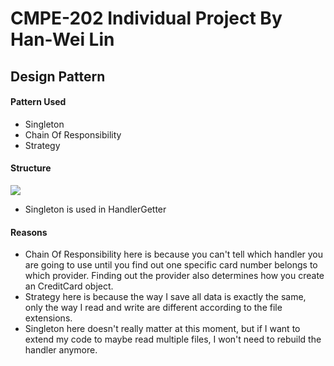 # CMPE-202 Individual Project By Han-Wei Lin
## Design Pattern
#### Pattern Used
- Singleton
- Chain Of Responsibility
- Strategy

#### Structure
![](https://www.lucidchart.com/publicSegments/view/f87b279b-5960-4429-9ca9-a4b0444f0739/image.jpeg)
- Singleton is used in HandlerGetter

#### Reasons
- Chain Of Responsibility here is because you can't tell which handler you are going to use until you find out one specific card number belongs to which provider.
Finding out the provider also determines how you create an CreditCard object.
- Strategy here is because the way I save all data is exactly the same, only the way I read and write are different according to the file extensions.
- Singleton here doesn't really matter at this moment, but if I want to extend my code to maybe read multiple files, I won't need to rebuild the handler anymore.
